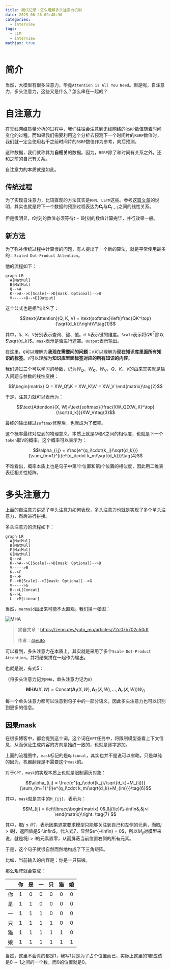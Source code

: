 ```yaml
---
title: 面试记录：怎么理解多头注意力机制
date: 2025-08-26 09:48:30
categories:
  - interview
tags:
  - LLM
  - interview
mathjax: true
---
```


# 简介

当然，大模型有很多注意力，毕竟`Attention is All You Need`。但是呢，自注意力，多头注意力，这些又是什么？怎么串在一起的？

<!-- more -->

# 自注意力

在无线网络质量分析的过程中，我们往往会注意到无线网络的`RSRP`数值随着时间变化的过程。而如果我们需要利用这个分析去预测下一个时间片的`RSRP`数值时，我们就一定会使用若干之前时间片的`RSRP`数值作为参考，向后预测。

这种数据，我们就称其为**自相关**的数据。因为，`RSRP`除了和时间有关系之外，还和之前的自己有关系。

自注意力的本质就是如此。

## 传统过程

为了实现自注意力，比较直观的方法其实是`RNN`、`LSTM`这些。参考[这篇文章](/2025/07/06/Python/autocorrelation/)的说明，其实也就是将下一个数据的预测过程表达为$\mathbf{C}_t$与$\mathbf{C}_{t-1}$之间的线性关系。

但是很明显，$t$时刻的数值必须等待$t-1$时刻的数值计算完毕，并行效果一般。

## 新方法

为了弥补传统过程中计算慢的问题，有人提出了一个新的算法，就是平常使用最多的：`Scaled Dot-Product Attention`。

他的流程如下：

```mermaid
graph LR
  A[MatMul]
  B[MatMul]
  Q-->A
  K-->A-->C[Scale]-->D[mask: Optional]-->B
  V----->B-->E[Output]
```

这个公式也是相当出名了：

$$\text{Attention}(Q, K, V) = \text{softmax}\left(\frac{QK^\top}{\sqrt{d_k}}\right)V\tag{1}$$

其中，`Q`、`K`、`V`分别表示查询、键、值。`d_k`表示键的维度。`Scale`表示将$QK^T$除以$\sqrt{d_k}$。`mask`表示是否进行遮罩。`Output`表示输出。

在这里，`Q`可以理解为**我现在需要问的问题**；`K`可以理解为**现在知识库里面所有知识的标签**。`V`可以理解为**知识库里面标签对应的所有知识的内容**。

我们通过三个可以学习的参数，记为$W_Q$、$W_K$、$W_V$，$Q$、$K$、$V$的由来其实就是输入问题与参数的线性变换：

$$\begin{matrix}
Q = XW_Q\\K = XW_K\\V = XW_V
\end{matrix}\tag{2}$$

于是，注意力就可以表示为：

$$\text{Attention}(X, W)=\text{softmax}(\frac{XW_Q(XW_K)^\top}{\sqrt{d_k}})XW_V\tag{3}$$

最终的输出经过`softmax`修整后，也就成为了概率。

这个概率最终对应到的物理意义，本质上就是$Q$和$K$之间的相似度，也就是下一个`token`取$V$的概率。这个概率可以表示为：

$$\alpha_{i,j} = \frac{e^{q_i\cdot{k_j}/\sqrt{d_k}}}{\sum_{m=1}^{i}e^{q_i\cdot k_m/\sqrt{d_k}}}\tag{4}$$

不难看出，概率本质上也是句子中第$i$个位置和第$j$个位置的相似度，因此用二维表表征相关性矩阵。

# 多头注意力

上面的自注意力讲述了单头注意力如何表现，多头注意力也就是实现了多个单头注意力，然后进行拼接。

多头注意力的流程如下：

```mermaid
graph LR
  A[MatMul]
  B[MatMul]
  F[MatMul]
  G[MatMul]
  Q-->A
  K-->A-->C[Scale]-->D[mask: Optional]-->B
  V----->B
  K-->F
  Q-->F
  F-->H[Scale]-->I[mask: Optional]-->G
  V----->G
  B-->L[Concat]
  G-->L
  L-->M[Linear]
```

当然，`mermaid`画出来可能不太直观。我们换一张图：

![MHA](http://images.sakebow.cn/interview/MHA.png)

> 摘自文章：https://zenn.dev/yuto_mo/articles/72c07b702c50df
> 
> 作者：[@yuto](https://zenn.dev/yuto_mo)

可以看到，多头注意力在本质上，其实就是采用了多个`Scale Dot-Product Attention`，并将结果拼在一起作为输出。

也就是说，有式$5$：

（将多头注意力记为`MHA`，单头注意力记为`A`）

$$\mathbf{MHA}(X, W)=\text{Concat}(\mathbf{A}_1(X, W), \mathbf{A}_2(X, W), ..., \mathbf{A}_n(X, W))W_O\tag{5}$$

每一个单头注意力都可以注意到句子中的一部分语义，因此多头注意力也可以识别到更多的信息。

## 因果mask

在很多博客中，都会提到这个词。这个词在`GPT`任务中，将限制模型查看上下文信息，从而保证生成内容的方向是始终一致的，也就是逐字追加。

上面的流程图中，`mask`标记的是`Optional`，其实也并不是说可以省略，只是单纯的因为，机器翻译是不需要这个`mask`的。

对于`GPT`，`mask`的实现本质上也就是限制遍历对象：

$$\alpha_{i,j} = \frac{e^{q_i\cdot{k_j}/\sqrt{d_k}+M_{ij}}}{\sum_{m=1}^{i}e^{q_i\cdot k_m/\sqrt{d_k}+M_{im}}}\tag{6}$$

其中，`mask`就是其中的`M_{ij}`，表示为：

$$M_{ij} = \left\lbrace\begin{matrix}
0&,&j{\le}i\\-\infin&,&j>i
\end{matrix}\right.
\tag{7}
$$

其中，取$j{\le}i$时，表示因果遮罩要求模型只能够关注到自己和左侧的元素，而取$j>i$时，返回值是$-\infin$，代入式$7$，显然$e^{-\infin} = 0$，所以$M_{ij}$对模型来说，就是将$j>i$的元素置零，从而屏蔽当前位置右侧的所有元素。

于是，这个句子就很自然而然地构成了下三角矩阵。

比如，当前输入的内容是：你是一只猫娘。

那么矩阵就会变成：

||你|是|一|只|猫|娘|
|:--:|:--:|:--:|:--:|:--:|:--:|:--:|
|你|1|0|0|0|0|0|
|是|1|1|0|0|0|0|
|一|1|1|1|0|0|0|
|只|1|1|1|1|0|0|
|猫|1|1|1|1|1|0|
|娘|1|1|1|1|1|1|

当然，这里不会真的都是$1$，我写$1$只是为了占个位置而已，实际上这里的$1$都应该是$0\sim1$之间的一个数，而$0$的位置就是$0$。